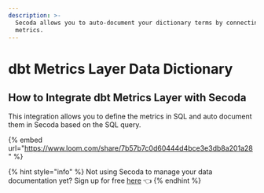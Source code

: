 ```yaml
---
description: >-
  Secoda allows you to auto-document your dictionary terms by connecting to dbt
  metrics.
---
```


# dbt Metrics Layer Data Dictionary

## How to Integrate dbt Metrics Layer with Secoda

This integration allows you to define the metrics in SQL and auto document them in Secoda based on the SQL query.&#x20;

{% embed url="https://www.loom.com/share/7b57b7c0d60444d4bce3e3db8a201a28" %}

{% hint style="info" %}
Not using Secoda to manage your data documentation yet? Sign up for free [here](http://app.secoda.co/) 👈
{% endhint %}
